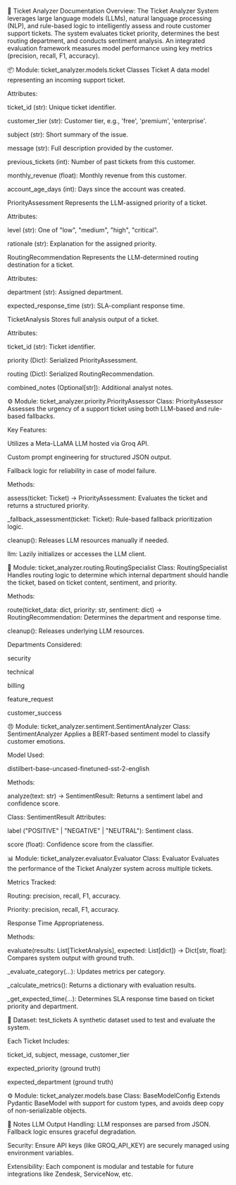 📄 Ticket Analyzer Documentation
Overview:
The Ticket Analyzer System leverages large language models (LLMs), natural language processing (NLP), and rule-based logic to intelligently assess and route customer support tickets. The system evaluates ticket priority, determines the best routing department, and conducts sentiment analysis. An integrated evaluation framework measures model performance using key metrics (precision, recall, F1, accuracy).

📦 Module: ticket_analyzer.models.ticket
Classes
Ticket
A data model representing an incoming support ticket.

Attributes:

ticket_id (str): Unique ticket identifier.

customer_tier (str): Customer tier, e.g., 'free', 'premium', 'enterprise'.

subject (str): Short summary of the issue.

message (str): Full description provided by the customer.

previous_tickets (int): Number of past tickets from this customer.

monthly_revenue (float): Monthly revenue from this customer.

account_age_days (int): Days since the account was created.

PriorityAssessment
Represents the LLM-assigned priority of a ticket.

Attributes:

level (str): One of "low", "medium", "high", "critical".

rationale (str): Explanation for the assigned priority.

RoutingRecommendation
Represents the LLM-determined routing destination for a ticket.

Attributes:

department (str): Assigned department.

expected_response_time (str): SLA-compliant response time.

TicketAnalysis
Stores full analysis output of a ticket.

Attributes:

ticket_id (str): Ticket identifier.

priority (Dict): Serialized PriorityAssessment.

routing (Dict): Serialized RoutingRecommendation.

combined_notes (Optional[str]): Additional analyst notes.

⚙️ Module: ticket_analyzer.priority.PriorityAssessor
Class: PriorityAssessor
Assesses the urgency of a support ticket using both LLM-based and rule-based fallbacks.

Key Features:

Utilizes a Meta-LLaMA LLM hosted via Groq API.

Custom prompt engineering for structured JSON output.

Fallback logic for reliability in case of model failure.

Methods:

assess(ticket: Ticket) -> PriorityAssessment: Evaluates the ticket and returns a structured priority.

_fallback_assessment(ticket: Ticket): Rule-based fallback prioritization logic.

cleanup(): Releases LLM resources manually if needed.

llm: Lazily initializes or accesses the LLM client.

🚦 Module: ticket_analyzer.routing.RoutingSpecialist
Class: RoutingSpecialist
Handles routing logic to determine which internal department should handle the ticket, based on ticket content, sentiment, and priority.

Methods:

route(ticket_data: dict, priority: str, sentiment: dict) -> RoutingRecommendation: Determines the department and response time.

cleanup(): Releases underlying LLM resources.

Departments Considered:

security

technical

billing

feature_request

customer_success

😠 Module: ticket_analyzer.sentiment.SentimentAnalyzer
Class: SentimentAnalyzer
Applies a BERT-based sentiment model to classify customer emotions.

Model Used:

distilbert-base-uncased-finetuned-sst-2-english

Methods:

analyze(text: str) -> SentimentResult: Returns a sentiment label and confidence score.

Class: SentimentResult
Attributes:

label ("POSITIVE" | "NEGATIVE" | "NEUTRAL"): Sentiment class.

score (float): Confidence score from the classifier.

📊 Module: ticket_analyzer.evaluator.Evaluator
Class: Evaluator
Evaluates the performance of the Ticket Analyzer system across multiple tickets.

Metrics Tracked:

Routing: precision, recall, F1, accuracy.

Priority: precision, recall, F1, accuracy.

Response Time Appropriateness.

Methods:

evaluate(results: List[TicketAnalysis], expected: List[dict]) -> Dict[str, float]: Compares system output with ground truth.

_evaluate_category(...): Updates metrics per category.

_calculate_metrics(): Returns a dictionary with evaluation results.

_get_expected_time(...): Determines SLA response time based on ticket priority and department.

🧪 Dataset: test_tickets
A synthetic dataset used to test and evaluate the system.

Each Ticket Includes:

ticket_id, subject, message, customer_tier

expected_priority (ground truth)

expected_department (ground truth)

⚙️ Module: ticket_analyzer.models.base
Class: BaseModelConfig
Extends Pydantic BaseModel with support for custom types, and avoids deep copy of non-serializable objects.

📝 Notes
LLM Output Handling: LLM responses are parsed from JSON. Fallback logic ensures graceful degradation.

Security: Ensure API keys (like GROQ_API_KEY) are securely managed using environment variables.

Extensibility: Each component is modular and testable for future integrations like Zendesk, ServiceNow, etc.

